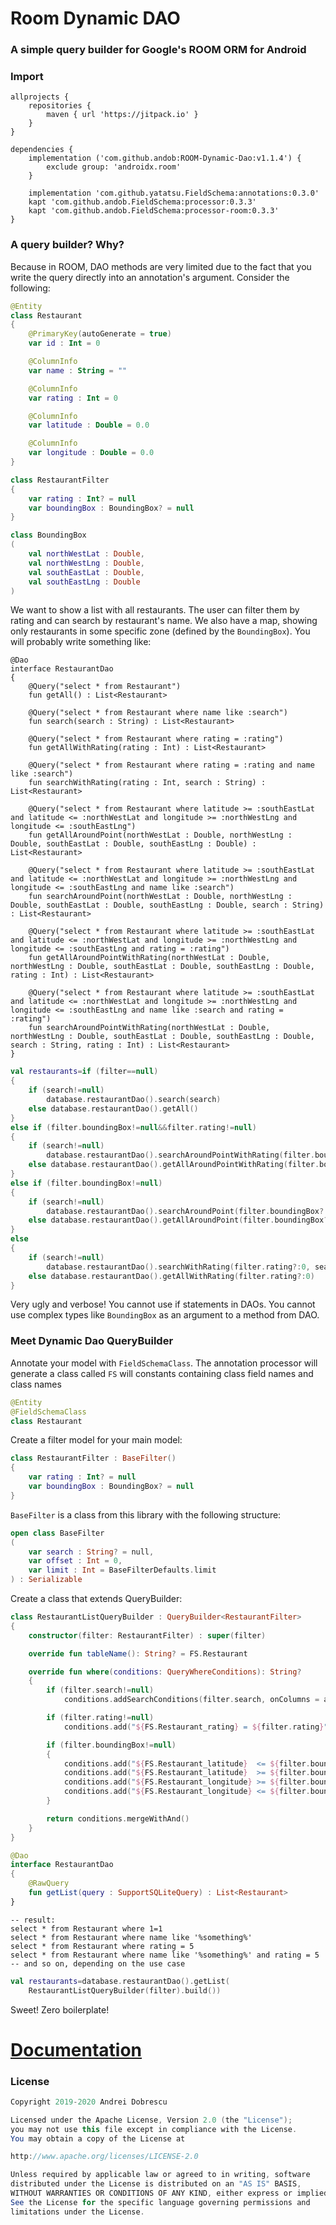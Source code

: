 # Room Dynamic DAO

### A simple query builder for Google's ROOM ORM for Android

### Import

```
allprojects {
    repositories {
        maven { url 'https://jitpack.io' }
    }
}
```
```
dependencies {
    implementation ('com.github.andob:ROOM-Dynamic-Dao:v1.1.4') {
        exclude group: 'androidx.room'
    }
    
    implementation 'com.github.yatatsu.FieldSchema:annotations:0.3.0'
    kapt 'com.github.andob.FieldSchema:processor:0.3.3'
    kapt 'com.github.andob.FieldSchema:processor-room:0.3.3'
}
```

### A query builder? Why?

Because in ROOM, DAO methods are very limited due to the fact that you write the query directly into an annotation's argument. Consider the following:

```kotlin
@Entity
class Restaurant
{
    @PrimaryKey(autoGenerate = true)
    var id : Int = 0

    @ColumnInfo
    var name : String = ""

    @ColumnInfo
    var rating : Int = 0

    @ColumnInfo
    var latitude : Double = 0.0

    @ColumnInfo
    var longitude : Double = 0.0
}
```

```kotlin
class RestaurantFilter
{
    var rating : Int? = null
    var boundingBox : BoundingBox? = null
}
```

```kotlin
class BoundingBox
(
    val northWestLat : Double,
    val northWestLng : Double,
    val southEastLat : Double,
    val southEastLng : Double
)
```

We want to show a list with all restaurants. The user can filter them by rating and can search by restaurant's name. We also have a map, showing only restaurants in some specific zone (defined by the ``BoundingBox``). You will probably write something like:

```kolin
@Dao
interface RestaurantDao
{
    @Query("select * from Restaurant")
    fun getAll() : List<Restaurant>

    @Query("select * from Restaurant where name like :search")
    fun search(search : String) : List<Restaurant>

    @Query("select * from Restaurant where rating = :rating")
    fun getAllWithRating(rating : Int) : List<Restaurant>

    @Query("select * from Restaurant where rating = :rating and name like :search")
    fun searchWithRating(rating : Int, search : String) : List<Restaurant>

    @Query("select * from Restaurant where latitude >= :southEastLat and latitude <= :northWestLat and longitude >= :northWestLng and longitude <= :southEastLng")
    fun getAllAroundPoint(northWestLat : Double, northWestLng : Double, southEastLat : Double, southEastLng : Double) : List<Restaurant>

    @Query("select * from Restaurant where latitude >= :southEastLat and latitude <= :northWestLat and longitude >= :northWestLng and longitude <= :southEastLng and name like :search")
    fun searchAroundPoint(northWestLat : Double, northWestLng : Double, southEastLat : Double, southEastLng : Double, search : String) : List<Restaurant>

    @Query("select * from Restaurant where latitude >= :southEastLat and latitude <= :northWestLat and longitude >= :northWestLng and longitude <= :southEastLng and rating = :rating")
    fun getAllAroundPointWithRating(northWestLat : Double, northWestLng : Double, southEastLat : Double, southEastLng : Double, rating : Int) : List<Restaurant>

    @Query("select * from Restaurant where latitude >= :southEastLat and latitude <= :northWestLat and longitude >= :northWestLng and longitude <= :southEastLng and name like :search and rating = :rating")
    fun searchAroundPointWithRating(northWestLat : Double, northWestLng : Double, southEastLat : Double, southEastLng : Double, search : String, rating : Int) : List<Restaurant>
}
```

```kotlin
val restaurants=if (filter==null)
{
    if (search!=null)
        database.restaurantDao().search(search)
    else database.restaurantDao().getAll()
}
else if (filter.boundingBox!=null&&filter.rating!=null)
{
    if (search!=null)
        database.restaurantDao().searchAroundPointWithRating(filter.boundingBox?.northWestLat?:0.0, filter.boundingBox?.northWestLng?:0.0, filter.boundingBox?.southEastLat?:0.0, filter.boundingBox?.southEastLng?:0.0, search, filter.rating?:0)
    else database.restaurantDao().getAllAroundPointWithRating(filter.boundingBox?.northWestLat?:0.0, filter.boundingBox?.northWestLng?:0.0, filter.boundingBox?.southEastLat?:0.0, filter.boundingBox?.southEastLng?:0.0, filter.rating?:0)
}
else if (filter.boundingBox!=null)
{
    if (search!=null)
        database.restaurantDao().searchAroundPoint(filter.boundingBox?.northWestLat?:0.0, filter.boundingBox?.northWestLng?:0.0, filter.boundingBox?.southEastLat?:0.0, filter.boundingBox?.southEastLng?:0.0, search)
    else database.restaurantDao().getAllAroundPoint(filter.boundingBox?.northWestLat?:0.0, filter.boundingBox?.northWestLng?:0.0, filter.boundingBox?.southEastLat?:0.0, filter.boundingBox?.southEastLng?:0.0)
}
else
{
    if (search!=null)
        database.restaurantDao().searchWithRating(filter.rating?:0, search)
    else database.restaurantDao().getAllWithRating(filter.rating?:0)
}
```

Very ugly and verbose! You cannot use if statements in DAOs. You cannot use complex types like ``BoundingBox`` as an argument to a method from DAO.

### Meet Dynamic Dao QueryBuilder

Annotate your model with ``FieldSchemaClass``. The annotation processor will generate a class called ``FS`` will constants containing class field names and class names

```kotlin
@Entity
@FieldSchemaClass
class Restaurant
``` 

Create a filter model for your main model:

```kotlin
class RestaurantFilter : BaseFilter()
{
    var rating : Int? = null
    var boundingBox : BoundingBox? = null
}
```

``BaseFilter`` is a class from this library with the following structure:

```kotlin
open class BaseFilter
(
    var search : String? = null,
    var offset : Int = 0,
    var limit : Int = BaseFilterDefaults.limit
) : Serializable
```

Create a class that extends QueryBuilder:

```kotlin
class RestaurantListQueryBuilder : QueryBuilder<RestaurantFilter>
{
    constructor(filter: RestaurantFilter) : super(filter)

    override fun tableName(): String? = FS.Restaurant

    override fun where(conditions: QueryWhereConditions): String?
    {
        if (filter.search!=null)
            conditions.addSearchConditions(filter.search, onColumns = arrayOf(FS.Restaurant_name))

        if (filter.rating!=null)
            conditions.add("${FS.Restaurant_rating} = ${filter.rating}")

        if (filter.boundingBox!=null)
        {
            conditions.add("${FS.Restaurant_latitude}  <= ${filter.boundingBox?.northWestLat}")
            conditions.add("${FS.Restaurant_latitude}  >= ${filter.boundingBox?.southEastLat}")
            conditions.add("${FS.Restaurant_longitude} >= ${filter.boundingBox?.northWestLng}")
            conditions.add("${FS.Restaurant_longitude} <= ${filter.boundingBox?.southEastLng}")
        }

        return conditions.mergeWithAnd()
    }
}
```

```kotlin
@Dao
interface RestaurantDao
{
    @RawQuery
    fun getList(query : SupportSQLiteQuery) : List<Restaurant>
}
```

```
-- result:
select * from Restaurant where 1=1
select * from Restaurant where name like '%something%'
select * from Restaurant where rating = 5
select * from Restaurant where name like '%something%' and rating = 5
-- and so on, depending on the use case
```

```kotlin
val restaurants=database.restaurantDao().getList(
	RestaurantListQueryBuilder(filter).build())
```

Sweet! Zero boilerplate!

# [Documentation](https://github.com/andob/ROOM-Dynamic-Dao/blob/master/DOCUMENTATION.md)

### License

```java
Copyright 2019-2020 Andrei Dobrescu

Licensed under the Apache License, Version 2.0 (the "License");
you may not use this file except in compliance with the License.
You may obtain a copy of the License at

http://www.apache.org/licenses/LICENSE-2.0

Unless required by applicable law or agreed to in writing, software
distributed under the License is distributed on an "AS IS" BASIS,
WITHOUT WARRANTIES OR CONDITIONS OF ANY KIND, either express or implied.
See the License for the specific language governing permissions and
limitations under the License.
```

